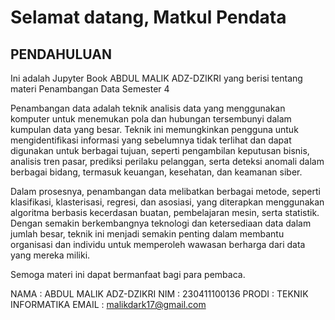 # Selamat datang, Matkul Pendata

## PENDAHULUAN
Ini adalah Jupyter Book ABDUL MALIK ADZ-DZIKRI yang berisi tentang materi Penambangan Data Semester 4

Penambangan data adalah teknik analisis data yang menggunakan komputer untuk menemukan pola dan hubungan tersembunyi dalam kumpulan data yang besar. Teknik ini memungkinkan pengguna untuk mengidentifikasi informasi yang sebelumnya tidak terlihat dan dapat digunakan untuk berbagai tujuan, seperti pengambilan keputusan bisnis, analisis tren pasar, prediksi perilaku pelanggan, serta deteksi anomali dalam berbagai bidang, termasuk keuangan, kesehatan, dan keamanan siber.

Dalam prosesnya, penambangan data melibatkan berbagai metode, seperti klasifikasi, klasterisasi, regresi, dan asosiasi, yang diterapkan menggunakan algoritma berbasis kecerdasan buatan, pembelajaran mesin, serta statistik. Dengan semakin berkembangnya teknologi dan ketersediaan data dalam jumlah besar, teknik ini menjadi semakin penting dalam membantu organisasi dan individu untuk memperoleh wawasan berharga dari data yang mereka miliki.

Semoga materi ini dapat bermanfaat bagi para pembaca.

NAMA : ABDUL MALIK ADZ-DZIKRI
NIM : 230411100136
PRODI : TEKNIK INFORMATIKA
EMAIL : malikdark17@gmail.com

```{tableofcontents}
```
